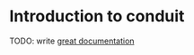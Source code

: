 # Introduction to conduit

TODO: write [great documentation](http://jacobian.org/writing/what-to-write/)
